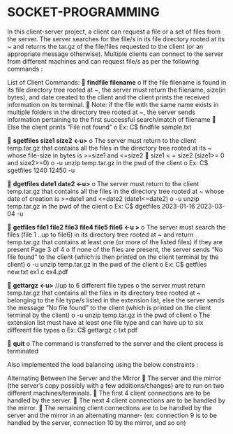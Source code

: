 # SOCKET-PROGRAMMING

In this client-server project, a client can request a file or a set of files from the server. The
server searches for the file/s in its file directory rooted at its ~ and returns the tar.gz of the
file/files requested to the client (or an appropriate message otherwise). Multiple clients can
connect to the server from different machines and can request file/s as per the following commands :

List of Client Commands:
 **findfile filename**
o If the file filename is found in its file directory tree rooted at ~, the server must
return the filename, size(in bytes), and date created to the client and the
client prints the received information on its terminal.
 Note: if the file with the same name exists in multiple folders in the
directory tree rooted at ~, the server sends information pertaining to
the first successful search/match of filename
 Else the client prints “File not found”
o Ex: C$ findfile sample.txt

 **sgetfiles size1 size2 <-u>**
o The server must return to the client temp.tar.gz that contains all the files in
the directory tree rooted at its ~ whose file-size in bytes is >=size1 and <=size2
 size1 < = size2 (size1>= 0 and size2>=0)
o -u unzip temp.tar.gz in the pwd of the client
o Ex: C$ sgetfiles 1240 12450 -u

 **dgetfiles date1 date2 <-u>**
o The server must return to the client temp.tar.gz that contains all the files in the
directory tree rooted at ~ whose date of creation is >=date1 and <=date2
(date1<=date2)
o -u unzip temp.tar.gz in the pwd of the client
o Ex: C$ dgetfiles 2023-01-16 2023-03-04 -u

 **getfiles file1 file2 file3 file4 file5 file6 <-u >**
o The server must search the files (file 1 ..up to file6) in its directory tree rooted
at ~ and return temp.tar.gz that contains at least one (or more of the listed
files) if they are present 
Page 3 of 4
o If none of the files are present, the server sends “No file found” to the client
(which is then printed on the client terminal by the client)
o -u unzip temp.tar.gz in the pwd of the client
o Ex: C$ getfiles new.txt ex1.c ex4.pdf

 **gettargz <extension list> <-u>** //up to 6 different file types
o the server must return temp.tar.gz that contains all the files in its directory tree
rooted at ~ belonging to the file type/s listed in the extension list, else the
server sends the message “No file found” to the client (which is printed on the
client terminal by the client)
o -u unzip temp.tar.gz in the pwd of client
o The extension list must have at least one file type and can have up to six
different file types
o Ex: C$ gettargz c txt pdf
  
 **quit**
o The command is transferred to the server and the client process is terminated
  
  
  
Also implemented the load balancing using the below constraints : 
  
Alternating Between the Server and the Mirror
 The server and the mirror (the server’s copy possibly with a few
additions/changes) are to run on two different machines/terminals.
 The first 4 client connections are to be handled by the server.
 The next 4 client connections are to be handled by the mirror.
 The remaining client connections are to be handled by the server and the
mirror in an alternating manner- (ex: connection 9 is to be handled by the
server, connection 10 by the mirror, and so on) 
